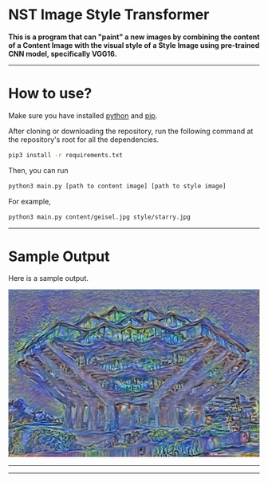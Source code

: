NST Image Style Transformer
===============

**This is a program that can "paint" a new images by combining the content of a Content Image with the visual style of a Style Image using pre-trained CNN model, specifically VGG16.**





* * *
How to use?
====

Make sure you have installed [python](https://www.python.org/downloads/) and [pip](https://pypi.org/project/pip/).

After cloning or downloading the repository, run the following command at the repository's root for all the dependencies.

```bash
pip3 install -r requirements.txt
```

Then, you can run

```bash
python3 main.py [path to content image] [path to style image]
```

For example, 

```bash
python3 main.py content/geisel.jpg style/starry.jpg
```



* * *


Sample Output
====

  
  
Here is a sample output.

  <img src="/painted/geisel+starry.jpg" width="600"/>

* * *

  
  



* * *
